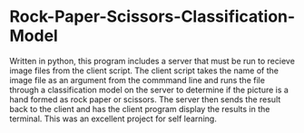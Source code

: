 # Rock-Paper-Scissors-Classification-Model
Written in python, this program includes a server that must be run to recieve image files from the client script. The client script takes the name of the image file as an argument from the commmand line and runs the file through a classification model on the server to determine if the picture is a hand formed as rock paper or scissors. The server then sends the result back to the client and has the client program display the results in the terminal. This was an excellent project for self learning.
